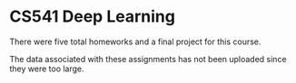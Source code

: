 # CS541 Deep Learning
There were five total homeworks and a final project for this course.

The data associated with these assignments has not been uploaded since they were too large.
